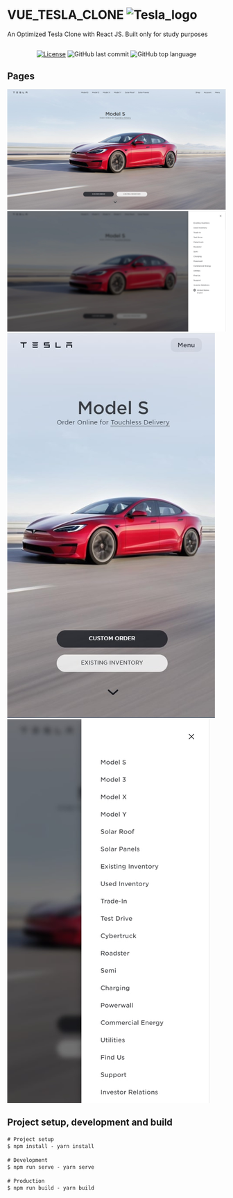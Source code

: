 # VUE_TESLA_CLONE ![Tesla_logo](https://user-images.githubusercontent.com/72607039/145508558-2eaff84c-7af9-43bc-99f1-ad19668b1c04.png)


An Optimized Tesla Clone with React JS. Built only for study purposes

##

<div align="center" style="margin: 20px; text-align: center">

  [![License](http://img.shields.io/:license-mit-blue.svg?style=flat-square)](https://github.com/BinaryLeo/REACT_TESLA_CLONE/blob/main/LICENSE)
  ![GitHub last commit](https://img.shields.io/github/last-commit/BinaryLeo/REACT_TESLA_CLONE?style=flat-square)
  ![GitHub top language](https://img.shields.io/github/languages/top/BinaryLeo/REACT_TESLA_CLONE?style=flat-square)

</div>

## Pages

![Image from website](/github-images/clone-desktop-main.jpg)
![Image from website](/github-images/clone-desktop-menu.jpg)
![Image from website](/github-images/clone-mobile-main.jpg)
![Image from website](/github-images/clone-mobile-menu.jpg)

## Project setup, development and build

```
# Project setup
$ npm install - yarn install

# Development
$ npm run serve - yarn serve

# Production
$ npm run build - yarn build

```
